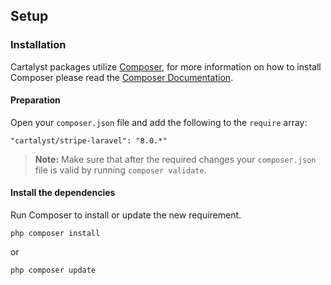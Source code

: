## Setup

### Installation

Cartalyst packages utilize [Composer](http://getcomposer.org), for more information on how to install Composer please read the [Composer Documentation](https://getcomposer.org/doc/00-intro.md).

#### Preparation

Open your `composer.json` file and add the following to the `require` array:

	"cartalyst/stripe-laravel": "8.0.*"

> **Note:** Make sure that after the required changes your `composer.json` file is valid by running `composer validate`.

#### Install the dependencies

Run Composer to install or update the new requirement.

	php composer install

or

	php composer update

